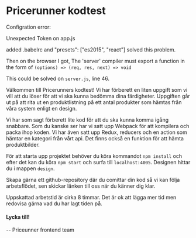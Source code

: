 # Pricerunner kodtest

Configration error:

Unexpected Token on app.js

added .babelrc and "presets": ["es2015", "react"] solved this problem.

Then on the browser I got,
The 'server' compiler must export a function in the form of `(options) => (req, res, next) => void`

This could be solved on `server.js`, line 46.

Välkommen till Pricerunners kodtest! Vi har förberett en liten uppgift som vi vill att du löser
för att vi ska kunna bedömma dina färdigheter. Uppgiften går ut på att rita ut en produktlistning
på ett antal produkter som hämtas från våra system enligt en design.

Vi har som sagt förberett lite kod för att du ska kunna komma igång snabbare. Som du kanske ser har
vi satt upp Webpack för att kompilera och packa ihop koden. Vi har även satt upp Redux, reducers och
en action som hämtar en kategori från vårt api. Det finns också en funktion för att hämta produktbilder.

För att starta upp projektet behöver du köra kommandot `npm install` och efter det kan du köra
`npm start` och surfa till `localhost:4005`. Designen hittar du i mappen `design`.

Skapa gärna ett github-repository där du comittar din kod så vi kan följa arbetsflödet, sen skickar
länken till oss när du känner dig klar.

Uppskattad arbetstid är cirka 8 timmar. Det är ok att lägga mer tid men redovisa gärna vad du har lagt tiden på.

#### Lycka till!

-- Priceunner frontend team
